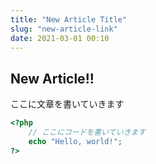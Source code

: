 ```yaml
---
title: "New Article Title"
slug: "new-article-link"
date: 2021-03-01 00:10
---
```


## New Article!!

ここに文章を書いていきます

```php
<?php
    // ここにコードを書いていきます
    echo "Hello, world!";
?>
```